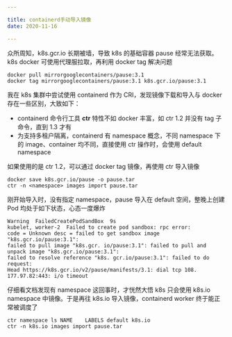 ```yaml
---

title: containerd手动导入镜像
date: 2020-11-16

---
```


众所周知，k8s.gcr.io 长期被墙，导致 k8s 的基础容器 pause 经常无法获取。k8s docker 可使用代理服拉取，再利用 docker tag 解决问题

```code
docker pull mirrorgooglecontainers/pause:3.1 
docker tag mirrorgooglecontainers/pause:3.1 k8s.gcr.io/pause:3.1
```

我在 k8s 集群中尝试使用 containerd 作为 CRI，发现镜像下载和导入与 docker 存在一些区别，大致如下：

- containerd 命令行工具 **ctr** 特性不如 docker 丰富，如 ctr 1.2 并没有 tag 子命令，直到 1.3 才有
- 为支持多租户隔离，containerd 有 namespace 概念，不同 namespace 下的 image、container 均不同，直接使用 ctr 操作时，会使用 default namespace

如果使用的是 ctr 1.2，可以通过 docker tag 镜像，再使用 ctr 导入镜像

```code
docker save k8s.gcr.io/pause -o pause.tar 
ctr -n <namespace> images import pause.tar 
```

刚开始导入时，没有指定 namespace，pause 导入在 default 空间，整晚上创建 Pod 均处于如下状态，心态一度爆炸

```code
Warning  FailedCreatePodSandBox  9s         
kubelet, worker-2  Failed to create pod sandbox: rpc error:  
code = Unknown desc = failed to get sandbox image "k8s.gcr.io/pause:3.1": 
failed to pull image "k8s.gcr. io/pause:3.1": failed to pull and unpack image "k8s.gcr.io/pause:3.1": 
failed to resolve reference "k8s. gcr.io/pause:3.1": failed to do request: 
Head https://k8s.gcr.io/v2/pause/manifests/3.1: dial tcp 108. 177.97.82:443: i/o timeout 
```

仔细看文档发现有 namespace 这回事时，才恍然大悟 k8s 只会使用 k8s.io namespace 中镜像。于是再往 k8s.io 导入镜像，containerd worker 终于能正常被调度了

```code
ctr namespace ls NAME    LABELS default k8s.io
ctr -n k8s.io images import pause.tar
```
